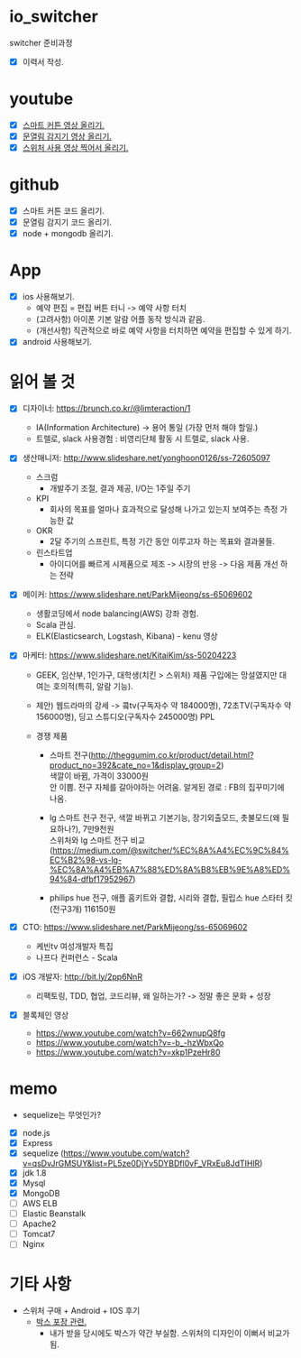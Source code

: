 # io_switcher
switcher 준비과정

- [x] 이력서 작성.

# youtube
  - [x] <a href="https://youtu.be/rkjlQZ1QfGQ" target="_blank">스마트 커튼 영상 올리기.</a> 
  - [x] <a href="https://youtu.be/UoB2JB032YY" target="_blank">문열림 감지기 영상 올리기.</a>
  - [x] <a href="https://youtu.be/QHLalVsXmIE" target="_blank">스위처 사용 영상 찍어서 올리기.</a>

# github
  - [x] 스마트 커튼 코드 올리기. 
  - [x] 문열림 감지기 코드 올리기. 
  - [x] node + mongodb 올리기.

# App
  - [x] ios 사용해보기.
    - 예약 편집 = 편집 버튼 터니 -> 예약 사항 터치
    - (고려사항) 아이폰 기본 알람 어플 동작 방식과 같음.
    - (개선사항) 직관적으로 바로 예약 사항을 터치하면 예약을 편집할 수 있게 하기.
  - [x] android 사용해보기.

# 읽어 볼 것
  - [x] 디자이너: https://brunch.co.kr/@limteraction/1
    - IA(Information Architecture) -> 용어 통일 (가장 먼저 해야 할일.)
    - 트렐로, slack 사용경험 : 비영리단체 활동 시 트렐로, slack 사용.
    
  - [X] 생산매니저: http://www.slideshare.net/yonghoon0126/ss-72605097
    - 스크럼
      - 개발주기 조절, 결과 제공, I/O는 1주일 주기
    - KPI
      - 회사의 목표를 얼마나 효과적으로 달성해 나가고 있는지 보여주는 측정 가능한 값
    - OKR
      - 2달 주기의 스프린트, 특정 기간 동안 이루고자 하는 목표와 결과물들.
    - 린스타트업
      - 아이디어를 빠르게 시제품으로 제조 -> 시장의 반응 -> 다음 제품 개선 하는 전략

  - [X] 메이커: https://www.slideshare.net/ParkMijeong/ss-65069602
    - 생활코딩에서 node balancing(AWS) 강좌 경험.
    - Scala 관심.
    - ELK(Elasticsearch, Logstash, Kibana) - kenu 영상
    
  - [X] 마케터: https://www.slideshare.net/KitaiKim/ss-50204223
    - GEEK, 임산부, 1인가구, 대학생(치킨 > 스위처)
      제품 구입에는 망설였지만 대여는 호의적(특히, 알람 기능). 
    
    - 제안) 웹드라마의 강세 -> 콬tv(구독자수 약 184000명), 72초TV(구독자수 약 156000명), 딩고 스튜디오(구독자수 245000명)
           PPL
    
    - 경쟁 제품 
      - 스마트 전구(http://theggumim.co.kr/product/detail.html?product_no=392&cate_no=1&display_group=2)<br>
        색깔이 바뀜, 가격이 33000원 <br>
        안 이쁨. 전구 자체를 갈아야하는 어려움. 알게된 경로 : FB의 집꾸미기에 나옴.
     
      - lg 스마트 전구
        전구, 색깔 바뀌고 기본기능, 장기외출모드, 촛불모드(왜 필요하나?), 7만9천원 <br>
        스위처와 lg 스마트 전구 비교(https://medium.com/@switcher/%EC%8A%A4%EC%9C%84%EC%B2%98-vs-lg-%EC%8A%A4%EB%A7%88%ED%8A%B8%EB%9E%A8%ED%94%84-dfbf17952967)
        
      - philips hue
        전구, 애플 홈키트와 결합, 시리와 결합, 필립스 hue 스타터 킷(전구3개) 116150원
        
  - [x] CTO: https://www.slideshare.net/ParkMijeong/ss-65069602
    - 케빈tv 여성개발자 특집
    - 나프다 컨퍼런스 - Scala
    
  - [x] iOS 개발자: http://bit.ly/2pp6NnR
    - 리팩토링, TDD, 협업, 코드리뷰, 왜 일하는가? -> 정말 좋은 문화 + 성장
    
  - [x] 블록체인 영상 
    - https://www.youtube.com/watch?v=662wnupQ8fg
    - https://www.youtube.com/watch?v=-b_-hzWbxQo
    - https://www.youtube.com/watch?v=xkp1PzeHr80
    
    
# memo

  - sequelize는 무엇인가?
  - [x] node.js
  - [x] Express 
  - [x] sequelize (https://www.youtube.com/watch?v=qsDvJrGMSUY&list=PL5ze0DjYv5DYBDfl0vF_VRxEu8JdTIHlR)
  - [x] jdk 1.8
  - [x] Mysql
  - [x] MongoDB
  - [ ] AWS ELB
  - [ ] Elastic Beanstalk
  - [ ] Apache2
  - [ ] Tomcat7
  - [ ] Nginx
  
# 기타 사항
  - 스위처 구매 + Android + IOS 후기
    - <a href="http://www.1300k.com/shop/goodsDetail.html?f_goodsno=215023701959&from=nvrcps&NaPm=ct%3Dj2hgghvc%7Cci%3D76f99874426fbe12a042fbe23e3681d70a32ea51%7Ctr%3Dsls%7Csn%3D175394%7Chk%3D4b228b30503727de801fd87fec03031f3277f2f6#gdt_qa" target="_blank">박스 포장 관련.</a>
      - 내가 받을 당시에도 박스가 약간 부실함. 스위처의 디자인이 이뻐서 비교가 됨.